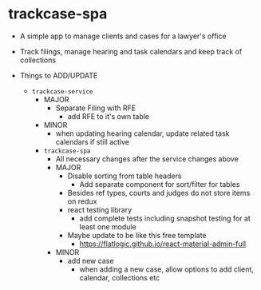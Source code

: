 # trackcase-spa

* A simple app to manage clients and cases for a lawyer's office
* Track filings, manage hearing and task calendars and keep track of collections

* Things to ADD/UPDATE
  * `trackcase-service`
    * MAJOR
      * Separate Filing with RFE
        * add RFE to it's own table
    * MINOR
      * when updating hearing calendar, update related task calendars if still active
    * `trackcase-spa`
      * All necessary changes after the service changes above
      * MAJOR
        * Disable sorting from table headers
          * Add separate component for sort/filter for tables
        * Besides ref types, courts and judges do not store items on redux
        * react testing library
          * add complete tests including snapshot testing for at least one module
        * Maybe update to be like this free template
          * https://flatlogic.github.io/react-material-admin-full
      * MINOR
        * add new case
          * when adding a new case, allow options to add client, calendar, collections etc
